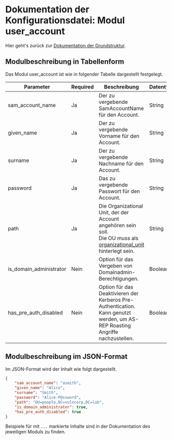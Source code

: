 # Dokumentation der Konfigurationsdatei: Modul user_account

Hier geht's zurück zur [Dokumentation der Grundstruktur](./configuration_root.md).

## Modulbeschreibung in Tabellenform

Das Modul user_account ist wie in folgender Tabelle dargestellt festgelegt.

|Parameter           |Required|Beschreibung                               |Datentyp             |Beispiel                 |
|--------------------|--------|-------------------------------------------|---------------------|-------------------------|
|sam_account_name    |Ja      |Der zu vergebende SamAccountName für den  Account.|String               |`"asmith"`                 |
|given_name          |Ja      |Der zu vergebende Vorname für den  Account.|String               |`"Alice"`                  |
|surname             |Ja      |Der zu vergebende Nachname für den  Account.|String               |`"Smith"`                  |
|password            |Ja      |Das zu vergebende Passwort für den  Account.|String               |`"Alice-P@ssword"`         |
|path                |Ja      |Die Organizational Unit, der der Account angehören sein soll.<br>Die OU muss als [organizational_unit](./organizational_unit.md) hinterlegt sein.|String               |`"OU=people,DC=vulncorp,DC=lab"`|
|is_domain_administrator|Nein    |Option für das Vergeben von Domainadmin-Berechtigungen.|Boolean              |`true`/`false`               |
|has_pre_auth_disabled|Nein    |Option für das Deaktivieren der Kerberos Pre-Authentication.<br>Kann genutzt werden, um AS-REP Roasting Angriffe nachzustellen.|Boolean              |`true`/`false`               |

## Modulbeschreibung im JSON-Format

Im JSON-Format wird der Inhalt wie folgt dargestellt.

```json
{
    "sam_account_name": "asmith",
    "given_name": "Alice",
    "surname": "Smith",
    "password": "Alice-P@ssword",
    "path": "OU=people,DC=vulncorp,DC=lab",
    "is_domain_administrator": true,
    "has_pre_auth_disabled": true
}
```

Beispiele für mit `...` markierte Inhalte sind in der Dokumentation des jeweiligen Moduls zu finden.
